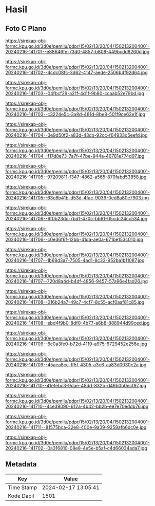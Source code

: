 # Hasil

## Foto C Plano

https://sirekap-obj-formc.kpu.go.id/3d0e/pemilu/pdpr/15/02/13/20/04/1502132004001-20240216-141701--e88646fe-73d0-4857-b808-449bcdd8260d.jpg

https://sirekap-obj-formc.kpu.go.id/3d0e/pemilu/pdpr/15/02/13/20/04/1502132004001-20240216-141702--4cdc08fc-3d62-4147-aede-2506b4f92d64.jpg

https://sirekap-obj-formc.kpu.go.id/3d0e/pemilu/pdpr/15/02/13/20/04/1502132004001-20240216-141703--04fbcf29-a21f-4d1f-9b80-ccaab52e79bd.jpg

https://sirekap-obj-formc.kpu.go.id/3d0e/pemilu/pdpr/15/02/13/20/04/1502132004001-20240216-141703--c3224e5c-3a8d-481d-8be8-501f9ce63e1f.jpg

https://sirekap-obj-formc.kpu.go.id/3d0e/pemilu/pdpr/15/02/13/20/04/1502132004001-20240216-141704--3e9d50f2-a83d-43cb-92cc-f64933d5eefd.jpg

https://sirekap-obj-formc.kpu.go.id/3d0e/pemilu/pdpr/15/02/13/20/04/1502132004001-20240216-141704--f17d8e73-7a7f-47be-944a-46781e774d97.jpg

https://sirekap-obj-formc.kpu.go.id/3d0e/pemilu/pdpr/15/02/13/20/04/1502132004001-20240216-141705--97209811-f347-4862-a565-870fabd53858.jpg

https://sirekap-obj-formc.kpu.go.id/3d0e/pemilu/pdpr/15/02/13/20/04/1502132004001-20240216-141705--63e8b41b-d53d-4fac-9039-0ed8a80e7903.jpg

https://sirekap-obj-formc.kpu.go.id/3d0e/pemilu/pdpr/15/02/13/20/04/1502132004001-20240216-141706--6f0b23dc-7bd1-470c-bb61-05cdc24cc534.jpg

https://sirekap-obj-formc.kpu.go.id/3d0e/pemilu/pdpr/15/02/13/20/04/1502132004001-20240216-141706--c0e36f6f-12bb-41da-ae0a-671be153c010.jpg

https://sirekap-obj-formc.kpu.go.id/3d0e/pemilu/pdpr/15/02/13/20/04/1502132004001-20240216-141707--1b68d3a7-7505-4ad1-8c33-952ba1b11087.jpg

https://sirekap-obj-formc.kpu.go.id/3d0e/pemilu/pdpr/15/02/13/20/04/1502132004001-20240216-141707--720d8a4d-b4df-4856-9457-57a96e4fad26.jpg

https://sirekap-obj-formc.kpu.go.id/3d0e/pemilu/pdpr/15/02/13/20/04/1502132004001-20240216-141708--016b24a7-49c7-4cf7-8c55-acf0aaf81c85.jpg

https://sirekap-obj-formc.kpu.go.id/3d0e/pemilu/pdpr/15/02/13/20/04/1502132004001-20240216-141708--ebd4f9b0-8df0-4b77-a6b8-888944d99ced.jpg

https://sirekap-obj-formc.kpu.go.id/3d0e/pemilu/pdpr/15/02/13/20/04/1502132004001-20240216-141709--6c0a3fe0-b72d-4119-a975-6729452e256e.jpg

https://sirekap-obj-formc.kpu.go.id/3d0e/pemilu/pdpr/15/02/13/20/04/1502132004001-20240216-141709--45aea8cc-ff5f-4305-a3c6-aa83d0030c2a.jpg

https://sirekap-obj-formc.kpu.go.id/3d0e/pemilu/pdpr/15/02/13/20/04/1502132004001-20240216-141710--41efebc3-9dae-48dd-832b-d49b0b0ecf97.jpg

https://sirekap-obj-formc.kpu.go.id/3d0e/pemilu/pdpr/15/02/13/20/04/1502132004001-20240216-141710--4ce39090-612a-4b42-bb2b-ee7e70eddb76.jpg

https://sirekap-obj-formc.kpu.go.id/3d0e/pemilu/pdpr/15/02/13/20/04/1502132004001-20240216-141711--81575bca-32e8-400e-9a39-9258afb6dc0e.jpg

https://sirekap-obj-formc.kpu.go.id/3d0e/pemilu/pdpr/15/02/13/20/04/1502132004001-20240216-141702--0a316810-08e8-4e5e-b5af-c4d66034ada7.jpg


## Metadata

| Key        | Value               |
| ---------- | ------------------- |
| Time Stamp | 2024-02-17 13:05:41 |
| Kode Dapil | 1501                |



